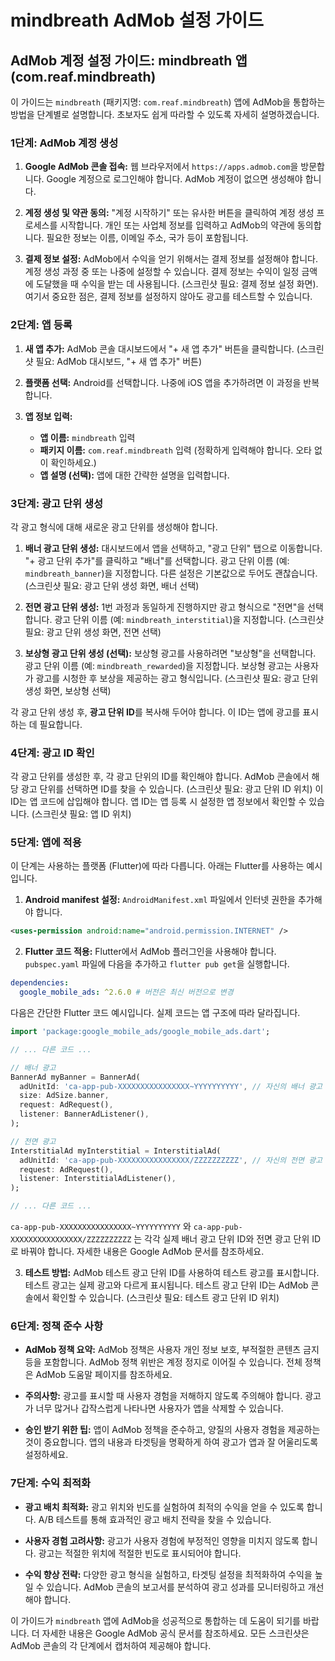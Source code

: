 # mindbreath AdMob 설정 가이드

## AdMob 계정 설정 가이드: mindbreath 앱 (com.reaf.mindbreath)

이 가이드는 `mindbreath` (패키지명: `com.reaf.mindbreath`) 앱에 AdMob을 통합하는 방법을 단계별로 설명합니다. 초보자도 쉽게 따라할 수 있도록 자세히 설명하겠습니다.

### 1단계: AdMob 계정 생성

1. **Google AdMob 콘솔 접속:** 웹 브라우저에서 `https://apps.admob.com`을 방문합니다.  Google 계정으로 로그인해야 합니다. AdMob 계정이 없으면 생성해야 합니다.

2. **계정 생성 및 약관 동의:**  "계정 시작하기" 또는 유사한 버튼을 클릭하여 계정 생성 프로세스를 시작합니다.  개인 또는 사업체 정보를 입력하고 AdMob의 약관에 동의합니다. 필요한 정보는 이름, 이메일 주소, 국가 등이 포함됩니다.

3. **결제 정보 설정:** AdMob에서 수익을 얻기 위해서는 결제 정보를 설정해야 합니다.  계정 생성 과정 중 또는 나중에 설정할 수 있습니다.  결제 정보는 수익이 일정 금액에 도달했을 때 수익을 받는 데 사용됩니다.  (스크린샷 필요: 결제 정보 설정 화면).  여기서 중요한 점은, 결제 정보를 설정하지 않아도 광고를 테스트할 수 있습니다.


### 2단계: 앱 등록

1. **새 앱 추가:** AdMob 콘솔 대시보드에서  "+ 새 앱 추가" 버튼을 클릭합니다. (스크린샷 필요: AdMob 대시보드, "+ 새 앱 추가" 버튼)

2. **플랫폼 선택:** Android를 선택합니다.  나중에 iOS 앱을 추가하려면 이 과정을 반복합니다.

3. **앱 정보 입력:**
    * **앱 이름:** `mindbreath` 입력
    * **패키지 이름:** `com.reaf.mindbreath` 입력 (정확하게 입력해야 합니다.  오타 없이 확인하세요.)
    * **앱 설명 (선택):**  앱에 대한 간략한 설명을 입력합니다.


### 3단계: 광고 단위 생성

각 광고 형식에 대해 새로운 광고 단위를 생성해야 합니다.

1. **배너 광고 단위 생성:**  대시보드에서 앱을 선택하고, "광고 단위" 탭으로 이동합니다.  "+ 광고 단위 추가"를 클릭하고 "배너"를 선택합니다.  광고 단위 이름 (예: `mindbreath_banner`)을 지정합니다.  다른 설정은 기본값으로 두어도 괜찮습니다. (스크린샷 필요: 광고 단위 생성 화면, 배너 선택)

2. **전면 광고 단위 생성:** 1번 과정과 동일하게 진행하지만 광고 형식으로 "전면"을 선택합니다. 광고 단위 이름 (예: `mindbreath_interstitial`)을 지정합니다. (스크린샷 필요: 광고 단위 생성 화면, 전면 선택)

3. **보상형 광고 단위 생성 (선택):** 보상형 광고를 사용하려면 "보상형"을 선택합니다. 광고 단위 이름 (예: `mindbreath_rewarded`)을 지정합니다. 보상형 광고는 사용자가 광고를 시청한 후 보상을 제공하는 광고 형식입니다. (스크린샷 필요: 광고 단위 생성 화면, 보상형 선택)


각 광고 단위 생성 후,  **광고 단위 ID**를 복사해 두어야 합니다.  이 ID는 앱에 광고를 표시하는 데 필요합니다.


### 4단계: 광고 ID 확인

각 광고 단위를 생성한 후, 각 광고 단위의 ID를 확인해야 합니다.  AdMob 콘솔에서 해당 광고 단위를 선택하면  ID를 찾을 수 있습니다.  (스크린샷 필요: 광고 단위 ID 위치)  이 ID는 앱 코드에 삽입해야 합니다.  앱 ID는 앱 등록 시 설정한 앱 정보에서 확인할 수 있습니다. (스크린샷 필요: 앱 ID 위치)


### 5단계: 앱에 적용

이 단계는 사용하는 플랫폼 (Flutter)에 따라 다릅니다.  아래는 Flutter를 사용하는 예시입니다.

1. **Android manifest 설정:**  `AndroidManifest.xml` 파일에서 인터넷 권한을 추가해야 합니다.

```xml
<uses-permission android:name="android.permission.INTERNET" />
```

2. **Flutter 코드 적용:**  Flutter에서 AdMob 플러그인을 사용해야 합니다.  `pubspec.yaml` 파일에 다음을 추가하고 `flutter pub get`을 실행합니다.

```yaml
dependencies:
  google_mobile_ads: ^2.6.0 # 버전은 최신 버전으로 변경
```

다음은 간단한 Flutter 코드 예시입니다.  실제 코드는 앱 구조에 따라 달라집니다.

```dart
import 'package:google_mobile_ads/google_mobile_ads.dart';

// ... 다른 코드 ...

// 배너 광고
BannerAd myBanner = BannerAd(
  adUnitId: 'ca-app-pub-XXXXXXXXXXXXXXXX~YYYYYYYYYY', // 자신의 배너 광고 단위 ID로 변경
  size: AdSize.banner,
  request: AdRequest(),
  listener: BannerAdListener(),
);

// 전면 광고
InterstitialAd myInterstitial = InterstitialAd(
  adUnitId: 'ca-app-pub-XXXXXXXXXXXXXXXX/ZZZZZZZZZZ', // 자신의 전면 광고 단위 ID로 변경
  request: AdRequest(),
  listener: InterstitialAdListener(),
);

// ... 다른 코드 ...
```
`ca-app-pub-XXXXXXXXXXXXXXXX~YYYYYYYYYY` 와 `ca-app-pub-XXXXXXXXXXXXXXXX/ZZZZZZZZZZ` 는 각각 실제 배너 광고 단위 ID와 전면 광고 단위 ID로 바꿔야 합니다.  자세한 내용은 Google AdMob 문서를 참조하세요.

3. **테스트 방법:**  AdMob 테스트 광고 단위 ID를 사용하여 테스트 광고를 표시합니다. 테스트 광고는 실제 광고와 다르게 표시됩니다.  테스트 광고 단위 ID는 AdMob 콘솔에서 확인할 수 있습니다. (스크린샷 필요: 테스트 광고 단위 ID 위치)


### 6단계: 정책 준수 사항

* **AdMob 정책 요약:** AdMob 정책은 사용자 개인 정보 보호, 부적절한 콘텐츠 금지 등을 포함합니다.  AdMob 정책 위반은 계정 정지로 이어질 수 있습니다.  전체 정책은 AdMob 도움말 페이지를 참조하세요.

* **주의사항:**  광고를 표시할 때 사용자 경험을 저해하지 않도록 주의해야 합니다.  광고가 너무 많거나 갑작스럽게 나타나면 사용자가 앱을 삭제할 수 있습니다.

* **승인 받기 위한 팁:**  앱이 AdMob 정책을 준수하고,  양질의 사용자 경험을 제공하는 것이 중요합니다.  앱의 내용과 타겟팅을 명확하게 하여 광고가 앱과 잘 어울리도록 설정하세요.


### 7단계: 수익 최적화

* **광고 배치 최적화:** 광고 위치와 빈도를 실험하여 최적의 수익을 얻을 수 있도록 합니다.  A/B 테스트를 통해 효과적인 광고 배치 전략을 찾을 수 있습니다.

* **사용자 경험 고려사항:**  광고가 사용자 경험에 부정적인 영향을 미치지 않도록 합니다.  광고는 적절한 위치에 적절한 빈도로 표시되어야 합니다.

* **수익 향상 전략:**  다양한 광고 형식을 실험하고,  타겟팅 설정을 최적화하여 수익을 높일 수 있습니다.  AdMob 콘솔의 보고서를 분석하여 광고 성과를 모니터링하고 개선해야 합니다.


이 가이드가 `mindbreath` 앱에 AdMob을 성공적으로 통합하는 데 도움이 되기를 바랍니다.  더 자세한 내용은 Google AdMob 공식 문서를 참조하세요.  모든 스크린샷은 AdMob 콘솔의 각 단계에서 캡처하여 제공해야 합니다.

